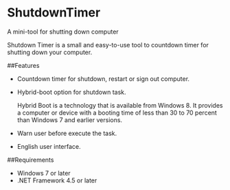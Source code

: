 # ShutdownTimer
A mini-tool for shutting down computer

Shutdown Timer is a small and easy-to-use tool to countdown timer for shutting down your computer.

##Features

* Countdown timer for shutdown, restart or sign out computer.
* Hybrid-boot option for shutdown task.
	
	Hybrid Boot is a technology that is available from Windows 8. It provides a computer or device with a booting time of less than 30 to 70 percent than Windows 7 and earlier versions. 
* Warn user before execute the task.
* English user interface.

##Requirements
* Windows 7 or later
* .NET Framework 4.5 or later
